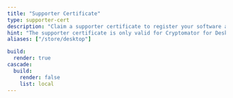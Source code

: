 ```yaml
---
title: "Supporter Certificate"
type: supporter-cert
description: "Claim a supporter certificate to register your software and unlock dark mode. Thank you for your support!"
hint: "The supporter certificate is only valid for Cryptomator for Desktop. It is not valid for Android or iOS. See the FAQ below for more information."
aliases: ["/store/desktop"]

build:
  render: true
cascade:
  build:
    render: false
    list: local
---
```

